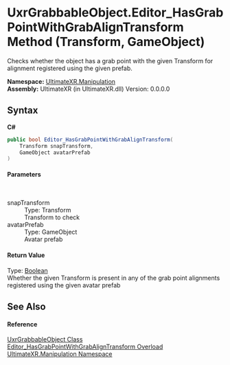 # UxrGrabbableObject.Editor_HasGrabPointWithGrabAlignTransform Method (Transform, GameObject)
 

Checks whether the object has a grab point with the given Transform for alignment registered using the given prefab.

**Namespace:**&nbsp;<a href="N_UltimateXR_Manipulation">UltimateXR.Manipulation</a><br />**Assembly:**&nbsp;UltimateXR (in UltimateXR.dll) Version: 0.0.0.0

## Syntax

**C#**<br />
``` C#
public bool Editor_HasGrabPointWithGrabAlignTransform(
	Transform snapTransform,
	GameObject avatarPrefab
)
```


#### Parameters
&nbsp;<dl><dt>snapTransform</dt><dd>Type: Transform<br />Transform to check</dd><dt>avatarPrefab</dt><dd>Type: GameObject<br />Avatar prefab</dd></dl>

#### Return Value
Type: <a href="https://docs.microsoft.com/dotnet/api/system.boolean" target="_blank" rel="noopener noreferrer">Boolean</a><br />Whether the given Transform is present in any of the grab point alignments registered using the given avatar prefab

## See Also


#### Reference
<a href="T_UltimateXR_Manipulation_UxrGrabbableObject">UxrGrabbableObject Class</a><br /><a href="Overload_UltimateXR_Manipulation_UxrGrabbableObject_Editor_HasGrabPointWithGrabAlignTransform">Editor_HasGrabPointWithGrabAlignTransform Overload</a><br /><a href="N_UltimateXR_Manipulation">UltimateXR.Manipulation Namespace</a><br />